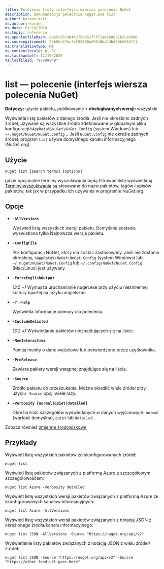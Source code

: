 ```yaml
---
title: Polecenie listy interfejsu wiersza polecenia NuGet
description: Dokumentacja polecenia nuget.exe list
author: karann-msft
ms.author: karann
ms.date: 01/18/2018
ms.topic: reference
ms.openlocfilehash: d8e5c8574b44375e651f3ff1a4868681b3ce6d66
ms.sourcegitcommit: 53b06e27bcfef03500a69548ba2db069b55837f1
ms.translationtype: MT
ms.contentlocale: pl-PL
ms.lasthandoff: 12/19/2020
ms.locfileid: "97699849"
---
```

# <a name="list-command-nuget-cli"></a>list — polecenie (interfejs wiersza polecenia NuGet)

**Dotyczy:** użycie pakietu, publikowanie &bullet; **obsługiwanych wersji:** wszystkie

Wyświetla listę pakietów z danego źródła. Jeśli nie określono żadnych źródeł, używane są wszystkie źródła zdefiniowane w globalnym pliku konfiguracji `%AppData%\NuGet\NuGet.Config` (system Windows) lub `~/.nuget/NuGet/NuGet.Config` ,. Jeśli `NuGet.Config` nie określa żadnych źródeł, program `list` używa domyślnego kanału informacyjnego (NuGet.org).

## <a name="usage"></a>Użycie

```cli
nuget list [search terms] [options]
```

gdzie opcjonalne terminy wyszukiwania będą filtrować listę wyświetlaną. [Terminy wyszukiwania](../../consume-packages/finding-and-choosing-packages.md#search-syntax) są stosowane do nazw pakietów, tagów i opisów pakietów, tak jak w przypadku ich używania w programie NuGet.org. 

## <a name="options"></a>Opcje

- **`-AllVersions`**

  Wyświetl listę wszystkich wersji pakietu. Domyślnie zostanie wyświetlona tylko Najnowsza wersja pakietu.

- **`-ConfigFile`**

  Plik konfiguracji NuGet, który ma zostać zastosowany. Jeśli nie zostanie określony, `%AppData%\NuGet\NuGet.Config` (system Windows) lub `~/.nuget/NuGet/NuGet.Config` lub `~/.config/NuGet/NuGet.Config` (Mac/Linux) jest używany.

- **`-ForceEnglishOutput`**

  *(3.5 +)* Wymusza uruchamianie nuget.exe przy użyciu niezmiennej kultury opartej na języku angielskim.

- **`-?|-help`**

  Wyświetla informacje pomocy dla polecenia.

- **`-IncludeDelisted`**

  *(3.2 +)* Wyświetlanie pakietów nieznajdujących się na liście.

- **`-NonInteractive`**

  Pomija monity o dane wejściowe lub potwierdzone przez użytkownika.

- **`-PreRelease`**

  Zawiera pakiety wersji wstępnej znajdujące się na liście.

- **`-Source`**

  Źródło pakietu do przeszukania. Można określić wiele źródeł przy użyciu `-Source` opcji wiele razy.

- **`-Verbosity [normal|quiet|detailed]`**

  Określa ilość szczegółów wyświetlanych w danych wyjściowych: `normal` (wartość domyślna), `quiet` lub `detailed` .

Zobacz również [zmienne środowiskowe](cli-ref-environment-variables.md)

## <a name="examples"></a>Przykłady

Wyświetl listę wszystkich pakietów ze skonfigurowanych źródeł:
```
nuget list
```
Wyświetl listę pakietów związanych z platformą Azure z szczegółowym szczegółowośćem:
```
nuget list Azure -Verbosity detailed
```
Wyświetl listę wszystkich wersji pakietów związanych z platformą Azure ze skonfigurowanych kanałów informacyjnych:
```
nuget list Azure -AllVersions
```
Wyświetl listę wszystkich wersji pakietów związanych z notacją JSON z określonego źródła/kanału informacyjnego:
```
nuget list JSON -AllVersions -Source "https://nuget.org/api/v2"
```
Wyświetlanie listy pakietów związanych z notacją JSON z wielu źródeł/źródeł:
```
nuget list JSON -Source "https://nuget.org/api/v2" -Source "https://other-feed-url-goes-here"
```
